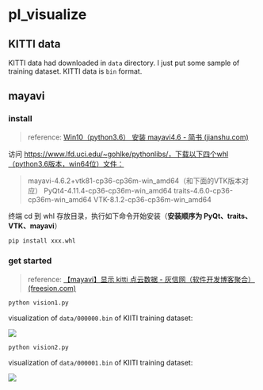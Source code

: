 # pl_visualize

## KITTI data

KITTI data had downloaded in `data` directory. I just put some sample of training dataset. KITTI data is `bin` format.

## mayavi

### install

> reference: [Win10（python3.6） 安装 mayavi4.6 - 简书 (jianshu.com)](https://www.jianshu.com/p/557371805562)

访问 https://www.lfd.uci.edu/~gohlke/pythonlibs/，下载以下四个whl（python3.6版本，win64位）文件：

> mayavi-4.6.2+vtk81-cp36-cp36m-win_amd64（和下面的VTK版本对应）
>  PyQt4-4.11.4-cp36-cp36m-win_amd64
>  traits-4.6.0-cp36-cp36m-win_amd64
>  VTK-8.1.2-cp36-cp36m-win_amd64

终端 cd 到 whl 存放目录，执行如下命令开始安装（**安装顺序为 PyQt、traits、VTK、mayavi**）

```bash
pip install xxx.whl
```

### get started

> reference: [【mayavi】显示 kitti 点云数据 - 灰信网（软件开发博客聚合） (freesion.com)](https://www.freesion.com/article/36131059149/)

```bash
python vision1.py
```

visualization of `data/000000.bin` of KIITI training dataset:

![](photo/vision1.bmp)


```bash
python vision2.py
```

visualization of `data/000001.bin` of KIITI training dataset:

![](vision2.bmp)